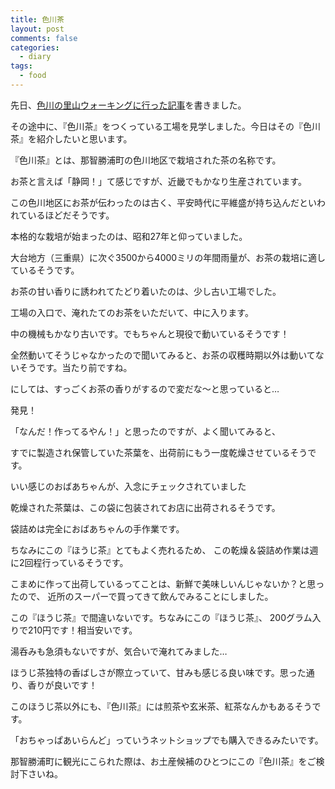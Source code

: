 ```yaml
---
title: 色川茶
layout: post
comments: false
categories:
  - diary
tags:
  - food
---
```

先日、[色川の里山ウォーキングに行った記事][1]を書きました。

その途中に、『色川茶』をつくっている工場を見学しました。今日はその『色川茶』を紹介したいと思います。

『色川茶』とは、那智勝浦町の色川地区で栽培された茶の名称です。

お茶と言えば「静岡！」て感じですが、近畿でもかなり生産されています。

この色川地区にお茶が伝わったのは古く、平安時代に平維盛が持ち込んだといわれているほどだそうです。

本格的な栽培が始まったのは、昭和27年と仰っていました。

大台地方（三重県）に次ぐ3500から4000ミリの年間雨量が、お茶の栽培に適しているそうです。

<amp-img src="/img/uploads/2009/11/irogawa-tea-1.jpg" alt="色川茶工場" width="400" height="300" layout="responsive"></amp-img>

お茶の甘い香りに誘われてたどり着いたのは、少し古い工場でした。

工場の入口で、淹れたてのお茶をいただいて、中に入ります。

<amp-img class="v-img" src="/img/uploads/2009/11/irogawa-tea-2.jpg" alt="色川茶工場内部" width="300" height="400" layout="responsive"></amp-img>

中の機械もかなり古いです。でもちゃんと現役で動いているそうです！

全然動いてそうじゃなかったので聞いてみると、お茶の収穫時期以外は動いてないそうです。当たり前ですね。

にしては、すっごくお茶の香りがするので変だな～と思っていると…

発見！

<amp-img src="/img/uploads/2009/11/irogawa-tea-3.jpg" alt="色川茶乾燥作業" width="400" height="300" layout="responsive"></amp-img>

「なんだ！作ってるやん！」と思ったのですが、よく聞いてみると、

すでに製造され保管していた茶葉を、出荷前にもう一度乾燥させているそうです。

いい感じのおばあちゃんが、入念にチェックされていました

乾燥された茶葉は、この袋に包装されてお店に出荷されるそうです。

<amp-img src="/img/uploads/2009/11/irogawa-tea-4.jpg" alt="色川茶袋詰" width="400" height="300" layout="responsive"></amp-img>

袋詰めは完全におばあちゃんの手作業です。

ちなみにこの『ほうじ茶』とてもよく売れるため、
この乾燥＆袋詰め作業は週に2回程行っているそうです。

こまめに作って出荷しているってことは、新鮮で美味しいんじゃないか？と思ったので、
近所のスーパーで買ってきて飲んでみることにしました。

<amp-img src="/img/uploads/2009/11/irogawa-tea-5.jpg" alt="スーパーで見つけた色川茶" width="400" height="300" layout="responsive"></amp-img>

この『ほうじ茶』で間違いないです。ちなみにこの『ほうじ茶』、
200グラム入りで210円です！相当安いです。

湯呑みも急須もないですが、気合いで淹れてみました…

<amp-img src="/img/uploads/2009/11/irogawa-tea-6.jpg" alt="気合で淹れた色川茶" width="400" height="300" layout="responsive"></amp-img>

ほうじ茶独特の香ばしさが際立っていて、甘みも感じる良い味です。思った通り、香りが良いです！

このほうじ茶以外にも、『色川茶』には煎茶や玄米茶、紅茶なんかもあるそうです。

「おちゃっぱあいらんど」っていうネットショップでも購入できるみたいです。

那智勝浦町に観光にこられた際は、お土産候補のひとつにこの『色川茶』をご検討下さいね。


 [1]: /diary/totoro-mountain.html "トトロがいそうな山"
 [2]: /img/uploads/2009/11/irogawa-tea-1.jpg
 [3]: /img/uploads/2009/11/irogawa-tea-2.jpg
 [4]: /img/uploads/2009/11/irogawa-tea-3.jpg
 [5]: /img/uploads/2009/11/irogawa-tea-4.jpg
 [6]: /img/uploads/2009/11/irogawa-tea-5.jpg
 [7]: /img/uploads/2009/11/irogawa-tea-6.jpg
